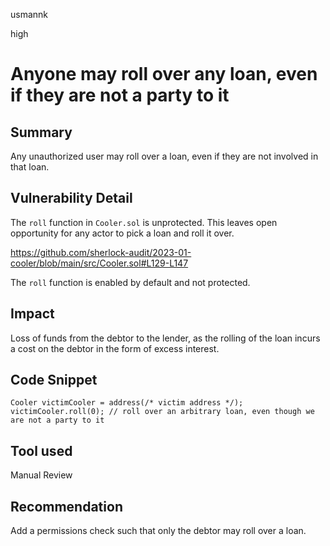 usmannk

high

# Anyone may roll over any loan, even if they are not a party to it

## Summary

Any unauthorized user may roll over a loan, even if they are not involved in that loan.

## Vulnerability Detail

The `roll` function in `Cooler.sol` is unprotected. This leaves open opportunity for any actor to pick a loan and roll it over.

https://github.com/sherlock-audit/2023-01-cooler/blob/main/src/Cooler.sol#L129-L147

The `roll` function is enabled by default and not protected.

## Impact

Loss of funds from the debtor to the lender, as the rolling of the loan incurs a cost on the debtor in the form of excess interest.

## Code Snippet

```solidity
Cooler victimCooler = address(/* victim address */);
victimCooler.roll(0); // roll over an arbitrary loan, even though we are not a party to it
```

## Tool used

Manual Review

## Recommendation

Add a permissions check such that only the debtor may roll over a loan.